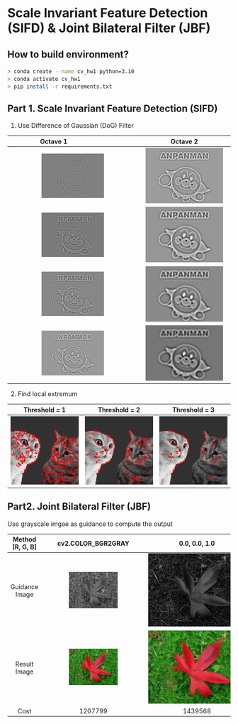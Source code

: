 # Scale Invariant Feature Detection (SIFD) & Joint Bilateral Filter (JBF)

## How to build environment?

```bash
> conda create --name cv_hw1 python=3.10
> conda activate cv_hw1
> pip install -r requirements.txt
```

## Part 1. Scale Invariant Feature Detection (SIFD)

1. Use Difference of Gaussian (DoG) Filter

|                                                            <div style="width:195px; ">Octave 1</div>                                                            |                                 <div style="width:195px; ">Octave 2</div>                                  |
|:---------------------------------------------------------------------------------------------------------------------------------------------------------------:|:----------------------------------------------------------------------------------------------------------:|
| <img src="https://github.com/jxes993409/2024-Spring-Computer-Vision/blob/main/HW1/part1/images/DoG_1_1.png" alt="DoG_1_1.png" style="width: 50%; height: 50%"/> | ![image](https://github.com/jxes993409/2024-Spring-Computer-Vision/blob/main/HW1/part1/images/DoG_2_1.png) |
| <img src="https://github.com/jxes993409/2024-Spring-Computer-Vision/blob/main/HW1/part1/images/DoG_1_2.png" alt="DoG_1_2.png" style="width: 50%; height: 50%"/> | ![image](https://github.com/jxes993409/2024-Spring-Computer-Vision/blob/main/HW1/part1/images/DoG_2_2.png) |
| <img src="https://github.com/jxes993409/2024-Spring-Computer-Vision/blob/main/HW1/part1/images/DoG_1_3.png" alt="DoG_1_3.png" style="width: 50%; height: 50%"/> | ![image](https://github.com/jxes993409/2024-Spring-Computer-Vision/blob/main/HW1/part1/images/DoG_2_3.png) |
| <img src="https://github.com/jxes993409/2024-Spring-Computer-Vision/blob/main/HW1/part1/images/DoG_1_4.png" alt="DoG_1_4.png" style="width: 50%; height: 50%"/> | ![image](https://github.com/jxes993409/2024-Spring-Computer-Vision/blob/main/HW1/part1/images/DoG_2_4.png) |

2. Find local extremum

| Threshold = 1                                                                                                       |                                                    Threshold = 2                                                    | Threshold = 3                                                                                                       |
| ------------------------------------------------------------------------------------------------------------------- |:-------------------------------------------------------------------------------------------------------------------:| ------------------------------------------------------------------------------------------------------------------- |
| ![image](https://github.com/jxes993409/2024-Spring-Computer-Vision/blob/main/HW1/part1/images/2_keypoints_th_1.png) | ![image](https://github.com/jxes993409/2024-Spring-Computer-Vision/blob/main/HW1/part1/images/2_keypoints_th_2.png) | ![image](https://github.com/jxes993409/2024-Spring-Computer-Vision/blob/main/HW1/part1/images/2_keypoints_th_3.png) |

## Part2. Joint Bilateral Filter (JBF)

Use grayscale imgae as guidance to compute the output

| Method [R, G, B] |                                                          <div style="width:220px; ">cv2.COLOR_BGR2GRAY</div>                                                          |                                                 <div style="width:220px;">0.0, 0.0, 1.0</div>                                                  |                                                 <div style="width:220px; ">0.0, 1.0, 0.0</div>                                                 | <div style="width:220px; ">0.1, 0.0, 0.9</div>                                                                                                 |                                                 <div style="width:220px; ">0.1, 0.4, 0.5</div>                                                 |                                                 <div style="width:220px; ">0.8, 0.2, 0.0</div>                                                 |
|:----------------:|:---------------------------------------------------------------------------------------------------------------------------------------------------------------------:|:----------------------------------------------------------------------------------------------------------------------------------------------:|:----------------------------------------------------------------------------------------------------------------------------------------------:| ---------------------------------------------------------------------------------------------------------------------------------------------- |:----------------------------------------------------------------------------------------------------------------------------------------------:|:----------------------------------------------------------------------------------------------------------------------------------------------:|
|  Guidance Image  | <img src="https://github.com/jxes993409/2024-Spring-Computer-Vision/blob/main/HW1/part2/images/guidance_0.png" alt="guidance_0.png" style="width: 50%; height: 50%"/> | <img src="https://github.com/jxes993409/2024-Spring-Computer-Vision/blob/main/HW1/part2/images/guidance_1.png" alt="guidance_1.png" style=""/> | <img src="https://github.com/jxes993409/2024-Spring-Computer-Vision/blob/main/HW1/part2/images/guidance_2.png" alt="guidance_2.png" style=""/> | <img src="https://github.com/jxes993409/2024-Spring-Computer-Vision/blob/main/HW1/part2/images/guidance_3.png" alt="guidance_3.png" style=""/> | <img src="https://github.com/jxes993409/2024-Spring-Computer-Vision/blob/main/HW1/part2/images/guidance_4.png" alt="guidance_4.png" style=""/> | <img src="https://github.com/jxes993409/2024-Spring-Computer-Vision/blob/main/HW1/part2/images/guidance_5.png" alt="guidance_5.png" style=""/> |
|   Result Image   |      <img src="https://github.com/jxes993409/2024-Spring-Computer-Vision/blob/main/HW1/part2/images/jbf_0.png" alt="jbf_0.png" style="width: 50%; height: 50%"/>      |      <img src="https://github.com/jxes993409/2024-Spring-Computer-Vision/blob/main/HW1/part2/images/jbf_1.png" alt="jbf_1.png" style=""/>      |      <img src="https://github.com/jxes993409/2024-Spring-Computer-Vision/blob/main/HW1/part2/images/jbf_2.png" alt="jbf_2.png" style=""/>      | <img src="https://github.com/jxes993409/2024-Spring-Computer-Vision/blob/main/HW1/part2/images/jbf_3.png" alt="jbf_3.png" style=""/>           |      <img src="https://github.com/jxes993409/2024-Spring-Computer-Vision/blob/main/HW1/part2/images/jbf_4.png" alt="jbf_4.png" style=""/>      |      <img src="https://github.com/jxes993409/2024-Spring-Computer-Vision/blob/main/HW1/part2/images/jbf_5.png" alt="jbf_5.png" style=""/>      |
|       Cost       |                                                                                1207799                                                                                |                                                                    1439568                                                                     |                                                                    1305961                                                                     | 1386209                                                                                                                                        |                                                                    1277424                                                                     |                                                                    1127895                                                                     |